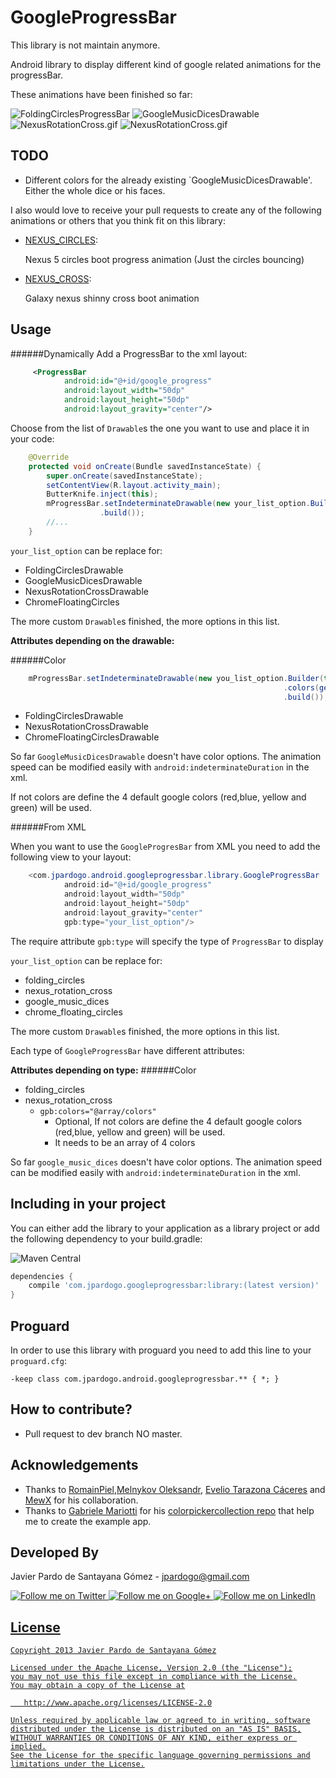 GoogleProgressBar 
=================

This library is not maintain anymore.

Android library to display different kind of google related animations for the progressBar.

These animations have been finished so far:
  
![FoldingCirclesProgressBar][3] ![GoogleMusicDicesDrawable][4] ![NexusRotationCross.gif][5] ![NexusRotationCross.gif][11]

TODO
----

 * Different colors for the already existing `GoogleMusicDicesDrawable'. Either the whole dice or his faces.

I also would love to receive your pull requests to create any of the following animations or others that you think fit on this library:

 * [NEXUS_CIRCLES](http://ikslawok.free.fr/my_nexus_fr/nexus_5/bootanimation_nexus_5.gif):

    Nexus 5 circles boot progress animation (Just the circles bouncing)

 * [NEXUS_CROSS](http://devfest.gdgthess.org/wp-content/uploads/2013/11/nexus-4-boot-animation.gif):

    Galaxy nexus shinny cross boot animation
 
 

Usage
-----

######Dynamically
Add a ProgressBar to the xml layout:

```xml
     <ProgressBar
            android:id="@+id/google_progress"
            android:layout_width="50dp"
            android:layout_height="50dp"
            android:layout_gravity="center"/>
```

Choose from the list of `Drawable`s the one you want to use and place it in your code:

```java
    @Override
    protected void onCreate(Bundle savedInstanceState) {
        super.onCreate(savedInstanceState);
        setContentView(R.layout.activity_main);
        ButterKnife.inject(this);
        mProgressBar.setIndeterminateDrawable(new your_list_option.Builder(this)
                    .build());
        //...
    }
```

`your_list_option` can be replace for:

* FoldingCirclesDrawable
* GoogleMusicDicesDrawable
* NexusRotationCrossDrawable
* ChromeFloatingCircles

The more custom `Drawable`s finished, the more options in this list.

**Attributes depending on the drawable:**

######Color
```java
    mProgressBar.setIndeterminateDrawable(new you_list_option.Builder(this)
                                                             .colors(getResources().getIntArray(R.array.colors) //Array of 4 colors
                                                             .build());
```

* FoldingCirclesDrawable
* NexusRotationCrossDrawable
* ChromeFloatingCirclesDrawable

So far `GoogleMusicDicesDrawable` doesn't have color options.
The animation speed can be modified easily with `android:indeterminateDuration` in the xml.

If not colors are define the 4 default google colors (red,blue, yellow and green) will be used.

######From XML

When you want to use the `GoogleProgresBar` from XML you need to add the following view to your layout:

```java
    <com.jpardogo.android.googleprogressbar.library.GoogleProgressBar
            android:id="@+id/google_progress"
            android:layout_width="50dp"
            android:layout_height="50dp"
            android:layout_gravity="center"
            gpb:type="your_list_option"/>
```
The require attribute `gpb:type` will specify the type of `ProgressBar` to display

`your_list_option` can be replace for:

* folding_circles
* nexus_rotation_cross
* google_music_dices
* chrome_floating_circles

The more custom `Drawable`s finished, the more options in this list.

Each type of `GoogleProgressBar` have different attributes:

**Attributes depending on type:**
######Color
* folding_circles
* nexus_rotation_cross
    * `gpb:colors="@array/colors"`
        * Optional, If not colors are define the 4 default google colors (red,blue, yellow and green) will be used.
        * It needs to be an array of 4 colors

So far `google_music_dices` doesn't have color options.
The animation speed can be modified easily with `android:indeterminateDuration` in the xml.

Including in your project
-------------------------

You can either add the library to your application as a library project or add the following dependency to your build.gradle:

![Maven Central](https://maven-badges.herokuapp.com/maven-central/com.jpardogo.googleprogressbar/library/badge.svg)

```groovy
dependencies {
    compile 'com.jpardogo.googleprogressbar:library:(latest version)'
}
```

Proguard
--------
In order to use this library with proguard you need to add this line to your `proguard.cfg`:

```grovy
-keep class com.jpardogo.android.googleprogressbar.** { *; }
````

How to contribute?
------------------
- Pull request to dev branch NO master.

Acknowledgements
----------------
* Thanks to [RomainPiel][8],[Melnykov Oleksandr][9], [Evelio Tarazona Cáceres][10] and [MewX][12] for his collaboration.
* Thanks to [Gabriele Mariotti][6] for his [colorpickercollection repo][7] that help me to create the example app.

Developed By
------------

Javier Pardo de Santayana Gómez - <jpardogo@gmail.com>

<a href="https://twitter.com/jpardogo">
  <img alt="Follow me on Twitter"
       src="https://raw.github.com/jpardogo/ListBuddies/master/art/ic_twitter.png" />
</a>
<a href="https://plus.google.com/u/0/+JavierPardo/posts">
  <img alt="Follow me on Google+"
       src="https://raw.github.com/jpardogo/ListBuddies/master/art/ic_google+.png" />
</a>
<a href="http://www.linkedin.com/profile/view?id=155395637">
  <img alt="Follow me on LinkedIn"
       src="https://raw.github.com/jpardogo/ListBuddies/master/art/ic_linkedin.png" />

License
-----------

    Copyright 2013 Javier Pardo de Santayana Gómez

    Licensed under the Apache License, Version 2.0 (the "License");
    you may not use this file except in compliance with the License.
    You may obtain a copy of the License at

       http://www.apache.org/licenses/LICENSE-2.0

    Unless required by applicable law or agreed to in writing, software
    distributed under the License is distributed on an "AS IS" BASIS,
    WITHOUT WARRANTIES OR CONDITIONS OF ANY KIND, either express or implied.
    See the License for the specific language governing permissions and
    limitations under the License.

[1]: https://play.google.com/store/apps/details?id=com.jpardogo.android.googleprogressbar
[2]: https://raw.github.com/jpardogo/ListBuddies/master/art/google_play%20badge.png
[3]: https://raw.githubusercontent.com/jpardogo/GoogleProgressBar/master/art/GoogleProgressBar.gif
[4]: https://raw.githubusercontent.com/jpardogo/GoogleProgressBar/dev/art/GoogleDices.gif
[5]: https://raw.githubusercontent.com/jpardogo/GoogleProgressBar/master/art/NexusRotationCross.gif
[6]: https://github.com/gabrielemariotti
[7]: https://github.com/gabrielemariotti/colorpickercollection
[8]: https://github.com/RomainPiel
[9]: https://github.com/makovkastar
[10]: https://github.com/eveliotc
[11]: https://raw.githubusercontent.com/MewX/google-progress-bar/gpb-chrome/art/ChromeFloatingCircles.gif
[12]: https://github.com/MewX
